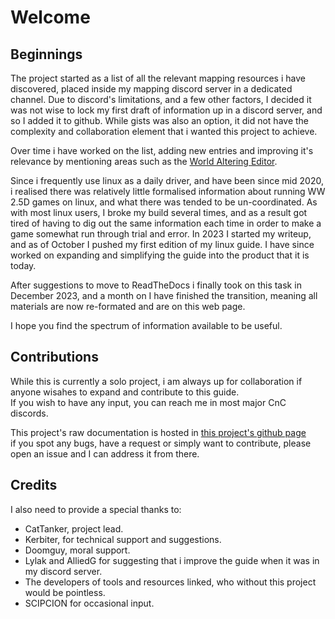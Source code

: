# Welcome
## Beginnings

The project started as a list of all the relevant mapping resources i have discovered, placed inside my mapping discord server in a dedicated channel. Due to discord's limitations, and a few other factors, I decided it was not wise to lock my first draft of information up in a discord server, and so I added it to github. While gists was also an option, it did not have the complexity and collaboration element that i wanted this project to achieve.

Over time i have worked on the list, adding new entries and improving it's relevance by mentioning areas such as the [World Altering Editor](https://github.com/Rampastring/WorldAlteringEditor).

Since i frequently use linux as a daily driver, and have been since mid 2020, i realised there was relatively little formalised information about running WW 2.5D games on linux, and what there was tended to be un-coordinated. As with most linux users, I broke my build several times, and as a result got tired of having to dig out the same information each time in order to make a game somewhat run through trial and error. In 2023 I started my writeup, and as of October I pushed my first edition of my linux guide. I have since worked on expanding and simplifying the guide into the product that it is today.

After suggestions to move to ReadTheDocs i finally took on this task in December 2023, and a month on I have finished the transition, meaning all materials are now re-formated and are on this web page.

I hope you find the spectrum of information available to be useful.


## Contributions
While this is currently a solo project, i am always up for collaboration if anyone wisahes to expand and contribute to this guide. <br>
If you wish to have any input, you can reach me in most major CnC discords.

This project's raw documentation is hosted in [this project's github page](https://github.com/CatTanker/cnc_map_tool_guide) <br>
if you spot any bugs, have a request or simply want to contribute, please open an issue and I can address it from there.


## Credits
I also need to provide a special thanks to: <br>
- CatTanker, project lead.
- Kerbiter, for technical support and suggestions. <br>
- Doomguy, moral support. <br>
- Lylak and AlliedG for suggesting that i improve the guide when it was in my discord server. <br>
- The developers of tools and resources linked, who without this project would be pointless. <br>
- SCIPCION for occasional input.

